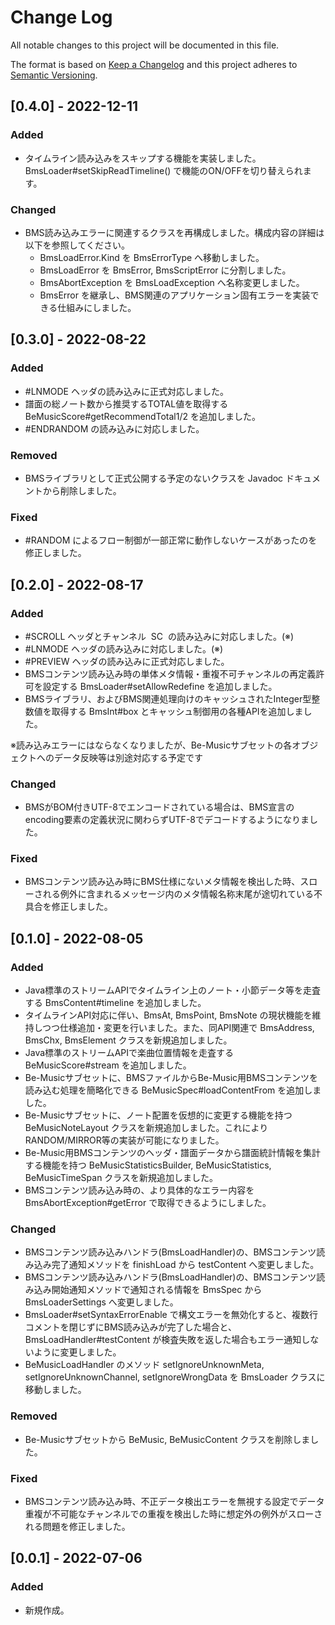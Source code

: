 # Change Log
All notable changes to this project will be documented in this file.

The format is based on [Keep a Changelog](http://keepachangelog.com/)
and this project adheres to [Semantic Versioning](http://semver.org/).

## [0.4.0] - 2022-12-11
### Added
- タイムライン読み込みをスキップする機能を実装しました。 BmsLoader#setSkipReadTimeline() で機能のON/OFFを切り替えられます。

### Changed
- BMS読み込みエラーに関連するクラスを再構成しました。構成内容の詳細は以下を参照してください。
    - BmsLoadError.Kind を BmsErrorType へ移動しました。
    - BmsLoadError を BmsError, BmsScriptError に分割しました。
    - BmsAbortException を BmsLoadException へ名称変更しました。
    - BmsError を継承し、BMS関連のアプリケーション固有エラーを実装できる仕組みにしました。

## [0.3.0] - 2022-08-22
### Added
- #LNMODE ヘッダの読み込みに正式対応しました。
- 譜面の総ノート数から推奨するTOTAL値を取得する BeMusicScore#getRecommendTotal1/2 を追加しました。
- #ENDRANDOM の読み込みに対応しました。

### Removed
- BMSライブラリとして正式公開する予定のないクラスを Javadoc ドキュメントから削除しました。

### Fixed
- #RANDOM によるフロー制御が一部正常に動作しないケースがあったのを修正しました。

## [0.2.0] - 2022-08-17
### Added
- #SCROLL ヘッダとチャンネル &nbsp;SC&nbsp; の読み込みに対応しました。(※)
- #LNMODE ヘッダの読み込みに対応しました。(※)
- #PREVIEW ヘッダの読み込みに正式対応しました。
- BMSコンテンツ読み込み時の単体メタ情報・重複不可チャンネルの再定義許可を設定する BmsLoader#setAllowRedefine を追加しました。
- BMSライブラリ、およびBMS関連処理向けのキャッシュされたInteger型整数値を取得する BmsInt#box とキャッシュ制御用の各種APIを追加しました。

※読み込みエラーにはならなくなりましたが、Be-Musicサブセットの各オブジェクトへのデータ反映等は別途対応する予定です

### Changed
- BMSがBOM付きUTF-8でエンコードされている場合は、BMS宣言のencoding要素の定義状況に関わらずUTF-8でデコードするようになりました。

### Fixed
- BMSコンテンツ読み込み時にBMS仕様にないメタ情報を検出した時、スローされる例外に含まれるメッセージ内のメタ情報名称末尾が途切れている不具合を修正しました。

## [0.1.0] - 2022-08-05
### Added
- Java標準のストリームAPIでタイムライン上のノート・小節データ等を走査する BmsContent#timeline を追加しました。
- タイムラインAPI対応に伴い、BmsAt, BmsPoint, BmsNote の現状機能を維持しつつ仕様追加・変更を行いました。また、同API関連で BmsAddress, BmsChx, BmsElement クラスを新規追加しました。
- Java標準のストリームAPIで楽曲位置情報を走査する BeMusicScore#stream を追加しました。
- Be-Musicサブセットに、BMSファイルからBe-Music用BMSコンテンツを読み込む処理を簡略化できる BeMusicSpec#loadContentFrom を追加しました。
- Be-Musicサブセットに、ノート配置を仮想的に変更する機能を持つ BeMusicNoteLayout クラスを新規追加しました。これによりRANDOM/MIRROR等の実装が可能になりました。
- Be-Music用BMSコンテンツのヘッダ・譜面データから譜面統計情報を集計する機能を持つ BeMusicStatisticsBuilder, BeMusicStatistics, BeMusicTimeSpan クラスを新規追加しました。
- BMSコンテンツ読み込み時の、より具体的なエラー内容を BmsAbortException#getError で取得できるようにしました。

### Changed
- BMSコンテンツ読み込みハンドラ(BmsLoadHandler)の、BMSコンテンツ読み込み完了通知メソッドを finishLoad から testContent へ変更しました。
- BMSコンテンツ読み込みハンドラ(BmsLoadHandler)の、BMSコンテンツ読み込み開始通知メソッドで通知される情報を BmsSpec から BmsLoaderSettings へ変更しました。
- BmsLoader#setSyntaxErrorEnable で構文エラーを無効化すると、複数行コメントを閉じずにBMS読み込みが完了した場合と、BmsLoadHandler#testContent が検査失敗を返した場合もエラー通知しないように変更しました。
- BeMusicLoadHandler のメソッド setIgnoreUnknownMeta, setIgnoreUnknownChannel, setIgnoreWrongData を BmsLoader クラスに移動しました。

### Removed
- Be-Musicサブセットから BeMusic, BeMusicContent クラスを削除しました。

### Fixed
- BMSコンテンツ読み込み時、不正データ検出エラーを無視する設定でデータ重複が不可能なチャンネルでの重複を検出した時に想定外の例外がスローされる問題を修正しました。

## [0.0.1] - 2022-07-06
### Added
- 新規作成。
